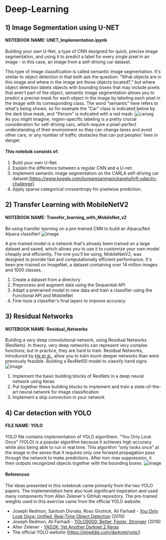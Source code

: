 # Deep-Learning
## 1) Image Segmentation using U-NET
#### NOTEBOOK NAME: UNET_Implementation.ipynb
Building your own U-Net, a type of CNN designed for quick, precise image segmentation, and using it to predict a label for every single pixel in an image - in this case, an image from a self-driving car dataset. 

This type of image classification is called semantic image segmentation. It's similar to object detection in that both ask the question: "What objects are in this image and where in the image are those objects located?," but where object detection labels objects with bounding boxes that may include pixels that aren't part of the object, semantic image segmentation allows you to predict a precise mask for each object in the image by labeling each pixel in the image with its corresponding class. The word “semantic” here refers to what's being shown, so for example the “Car” class is indicated below by the dark blue mask, and "Person" is indicated with a red mask:
![carseg](https://user-images.githubusercontent.com/86155658/132116430-f98b7960-980e-4501-8eb8-4b2970cc55a5.png)\
As you might imagine, region-specific labeling is a pretty crucial consideration for self-driving cars, which require a pixel-perfect understanding of their environment so they can change lanes and avoid other cars, or any number of traffic obstacles that can put peoples' lives in danger.

#### This notebok consists of:
1. Build your own U-Net.
2. Explain the difference between a regular CNN and a U-net.
3. Implement semantic image segmentation on the CARLA self-driving car dataset.[https://www.kaggle.com/kumaresanmanickavelu/lyft-udacity-challenge].
4. Apply sparse categorical crossentropy for pixelwise prediction.

## 2) Transfer Learning with MobileNetV2
#### NOTEBOOK NAME: Transfer_learning_with_MobileNet_v2
Be using transfer learning on a pre-trained CNN to build an Alpaca/Not Alpaca classifier!
![image](https://user-images.githubusercontent.com/86155658/133078539-fe7ffc74-cab7-407b-b85d-deed6b0f64ed.png)

A pre-trained model is a network that's already been trained on a large dataset and saved, which allows you to use it to customize your own model cheaply and efficiently. The one you'll be using, MobileNetV2, was designed to provide fast and computationally efficient performance. It's been pre-trained on ImageNet, a dataset containing over 14 million images and 1000 classes.

1) Create a dataset from a directory
2) Preprocess and augment data using the Sequential API
3) Adapt a pretrained model to new data and train a classifier using the Functional API and MobileNet
4) Fine-tune a classifier's final layers to improve accuracy 

## 3) Residual Networks
#### NOTEBOOK NAME: Residual_Networks
Building a very deep convolutional network, using Residual Networks (ResNets). In theory, very deep networks can represent very complex functions; but in practice, they are hard to train. Residual Networks, introduced by [He et al.](https://arxiv.org/pdf/1512.03385.pdf), allow you to train much deeper networks than were previously feasible.
Building a ResNet50 model to classify hand signs
![image](https://user-images.githubusercontent.com/86155658/133082755-78db5a37-4429-414f-8f2c-f88e25bc77cc.png)

1) Implement the basic building blocks of ResNets in a deep neural network using Keras
2) Put together these building blocks to implement and train a state-of-the-art neural network for image classification
3) Implement a skip connection in your network
## 4) Car detection with YOLO
#### FILE NAME: YOLO
YOLO file contains implementation of YOLO algorithem.
"You Only Look Once" (YOLO) is a popular algorithm because it achieves high accuracy while also being able to run in real time. This algorithm "only looks once" at the image in the sense that it requires only one forward propagation pass through the network to make predictions. After non-max suppression, it then outputs recognized objects together with the bounding boxes.
![image](https://user-images.githubusercontent.com/86155658/133091576-146950ab-b505-49de-a203-beb0373c9b02.png)
#### References

The ideas presented in this notebook came primarily from the two YOLO papers. The implementation here also took significant inspiration and used many components from Allan Zelener's GitHub repository. The pre-trained weights used in this exercise came from the official YOLO website. 
- Joseph Redmon, Santosh Divvala, Ross Girshick, Ali Farhadi - [You Only Look Once: Unified, Real-Time Object Detection](https://arxiv.org/abs/1506.02640) (2015)
- Joseph Redmon, Ali Farhadi - [YOLO9000: Better, Faster, Stronger](https://arxiv.org/abs/1612.08242) (2016)
- Allan Zelener - [YAD2K: Yet Another Darknet 2 Keras](https://github.com/allanzelener/YAD2K)
- The official YOLO website (https://pjreddie.com/darknet/yolo/)
